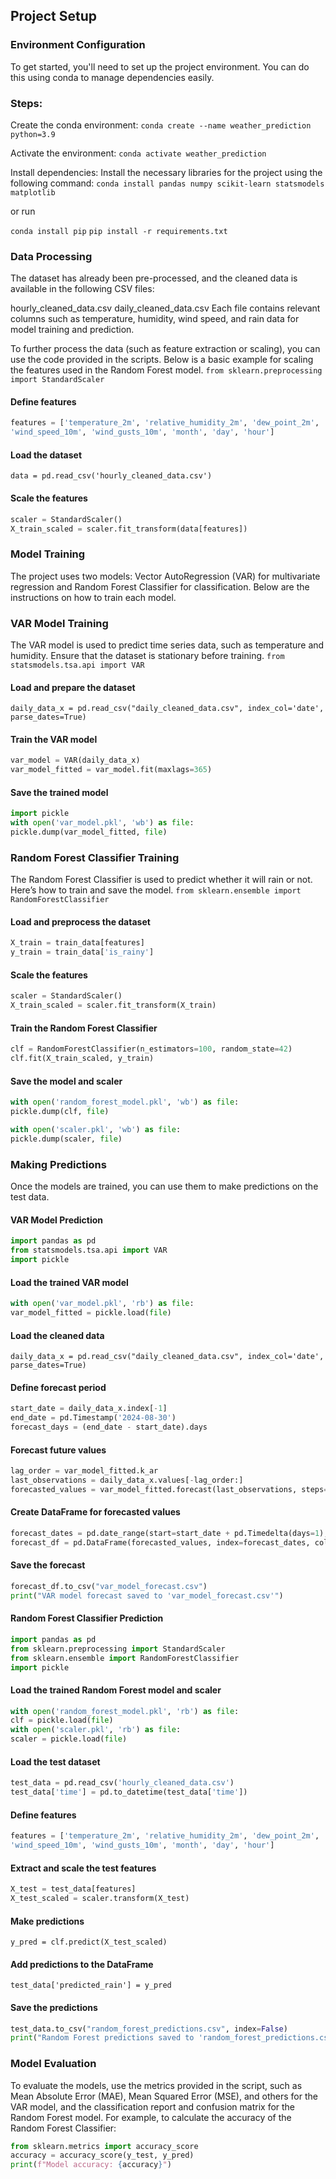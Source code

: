 ## Project Setup

### Environment Configuration

To get started, you'll need to set up the project environment. You can do this using conda to manage dependencies easily.

### Steps:

Create the conda environment:
`conda create --name weather_prediction python=3.9`

Activate the environment:
`conda activate weather_prediction`

Install dependencies: Install the necessary libraries for the project using the following command:
`conda install pandas numpy scikit-learn statsmodels matplotlib`

or run

`conda install pip`
`pip install -r requirements.txt`

### Data Processing

The dataset has already been pre-processed, and the cleaned data is available in the following CSV files:

hourly_cleaned_data.csv
daily_cleaned_data.csv
Each file contains relevant columns such as temperature, humidity, wind speed, and rain data for model training and prediction.

To further process the data (such as feature extraction or scaling), you can use the code provided in the scripts. Below is a basic example for scaling the features used in the Random Forest model.
`from sklearn.preprocessing import StandardScaler`

#### Define features

```python
features = ['temperature_2m', 'relative_humidity_2m', 'dew_point_2m',
'wind_speed_10m', 'wind_gusts_10m', 'month', 'day', 'hour']
```

#### Load the dataset

`data = pd.read_csv('hourly_cleaned_data.csv')`

#### Scale the features

```python
scaler = StandardScaler()
X_train_scaled = scaler.fit_transform(data[features])
```

### Model Training

The project uses two models: Vector AutoRegression (VAR) for multivariate regression and Random Forest Classifier for classification. Below are the instructions on how to train each model.

### VAR Model Training

The VAR model is used to predict time series data, such as temperature and humidity. Ensure that the dataset is stationary before training.
`from statsmodels.tsa.api import VAR`

#### Load and prepare the dataset

`daily_data_x = pd.read_csv("daily_cleaned_data.csv", index_col='date', parse_dates=True)`

#### Train the VAR model

```python
var_model = VAR(daily_data_x)
var_model_fitted = var_model.fit(maxlags=365)
```

#### Save the trained model

```python
import pickle
with open('var_model.pkl', 'wb') as file:
pickle.dump(var_model_fitted, file)
```

### Random Forest Classifier Training

The Random Forest Classifier is used to predict whether it will rain or not. Here’s how to train and save the model.
`from sklearn.ensemble import RandomForestClassifier`

#### Load and preprocess the dataset

```python
X_train = train_data[features]
y_train = train_data['is_rainy']
```

#### Scale the features

```python
scaler = StandardScaler()
X_train_scaled = scaler.fit_transform(X_train)
```

#### Train the Random Forest Classifier

```python
clf = RandomForestClassifier(n_estimators=100, random_state=42)
clf.fit(X_train_scaled, y_train)
```

#### Save the model and scaler

```python
with open('random_forest_model.pkl', 'wb') as file:
pickle.dump(clf, file)

with open('scaler.pkl', 'wb') as file:
pickle.dump(scaler, file)
```

### Making Predictions

Once the models are trained, you can use them to make predictions on the test data.

#### VAR Model Prediction

```python
import pandas as pd
from statsmodels.tsa.api import VAR
import pickle
```

#### Load the trained VAR model

```python
with open('var_model.pkl', 'rb') as file:
var_model_fitted = pickle.load(file)
```

#### Load the cleaned data

`daily_data_x = pd.read_csv("daily_cleaned_data.csv", index_col='date', parse_dates=True)`

#### Define forecast period

```python
start_date = daily_data_x.index[-1]
end_date = pd.Timestamp('2024-08-30')
forecast_days = (end_date - start_date).days
```

#### Forecast future values

```python
lag_order = var_model_fitted.k_ar
last_observations = daily_data_x.values[-lag_order:]
forecasted_values = var_model_fitted.forecast(last_observations, steps=forecast_days)
```

#### Create DataFrame for forecasted values

```python
forecast_dates = pd.date_range(start=start_date + pd.Timedelta(days=1), periods=forecast_days, freq='D')
forecast_df = pd.DataFrame(forecasted_values, index=forecast_dates, columns=daily_data_x.columns)
```

#### Save the forecast

```python
forecast_df.to_csv("var_model_forecast.csv")
print("VAR model forecast saved to 'var_model_forecast.csv'")
```

#### Random Forest Classifier Prediction

```python
import pandas as pd
from sklearn.preprocessing import StandardScaler
from sklearn.ensemble import RandomForestClassifier
import pickle
```

#### Load the trained Random Forest model and scaler

```python
with open('random_forest_model.pkl', 'rb') as file:
clf = pickle.load(file)
with open('scaler.pkl', 'rb') as file:
scaler = pickle.load(file)
```

#### Load the test dataset

```python
test_data = pd.read_csv('hourly_cleaned_data.csv')
test_data['time'] = pd.to_datetime(test_data['time'])
```

#### Define features

```python
features = ['temperature_2m', 'relative_humidity_2m', 'dew_point_2m',
'wind_speed_10m', 'wind_gusts_10m', 'month', 'day', 'hour']
```

#### Extract and scale the test features

```python
X_test = test_data[features]
X_test_scaled = scaler.transform(X_test)
```

#### Make predictions

`y_pred = clf.predict(X_test_scaled)`

#### Add predictions to the DataFrame

`test_data['predicted_rain'] = y_pred`

#### Save the predictions

```python
test_data.to_csv("random_forest_predictions.csv", index=False)
print("Random Forest predictions saved to 'random_forest_predictions.csv'")
```

### Model Evaluation

To evaluate the models, use the metrics provided in the script, such as Mean Absolute Error (MAE), Mean Squared Error (MSE), and others for the VAR model, and the classification report and confusion matrix for the Random Forest model.
For example, to calculate the accuracy of the Random Forest Classifier:

```python
from sklearn.metrics import accuracy_score
accuracy = accuracy_score(y_test, y_pred)
print(f"Model accuracy: {accuracy}")
```
